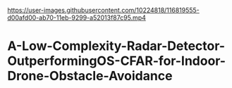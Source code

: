 

https://user-images.githubusercontent.com/10224818/116819555-d00afd00-ab70-11eb-9299-a52013f87c95.mp4


# A-Low-Complexity-Radar-Detector-OutperformingOS-CFAR-for-Indoor-Drone-Obstacle-Avoidance
